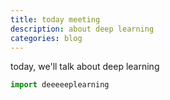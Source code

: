 ```yaml
---
title: today meeting
description: about deep learning
categories: blog
---
```


today, we'll talk about deep learning

```python
import deeeeeplearning
```
